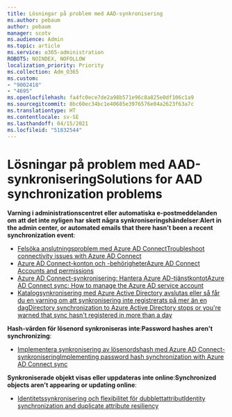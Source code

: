 ```yaml
---
title: Lösningar på problem med AAD-synkronisering
ms.author: pebaum
author: pebaum
manager: scotv
ms.audience: Admin
ms.topic: article
ms.service: o365-administration
ROBOTS: NOINDEX, NOFOLLOW
localization_priority: Priority
ms.collection: Adm_O365
ms.custom:
- "9002418"
- "4695"
ms.openlocfilehash: fa4fc0ece7de2a98b571e96c8a825e0df106c1a9
ms.sourcegitcommit: 8bc60ec34bc1e40685e3976576e04a2623f63a7c
ms.translationtype: HT
ms.contentlocale: sv-SE
ms.lasthandoff: 04/15/2021
ms.locfileid: "51832544"
---
```

# <a name="solutions-for-aad-synchronization-problems"></a><span data-ttu-id="925e4-102">Lösningar på problem med AAD-synkronisering</span><span class="sxs-lookup"><span data-stu-id="925e4-102">Solutions for AAD synchronization problems</span></span>

<span data-ttu-id="925e4-103">**Varning i administrationscentret eller automatiska e-postmeddelanden om att det inte nyligen har skett några synkroniseringshändelser**:</span><span class="sxs-lookup"><span data-stu-id="925e4-103">**Alert in the admin center, or automated emails that there hasn't been a recent synchronization event**:</span></span>

- [<span data-ttu-id="925e4-104">Felsöka anslutningsproblem med Azure AD Connect</span><span class="sxs-lookup"><span data-stu-id="925e4-104">Troubleshoot connectivity issues with Azure AD Connect</span></span>](https://docs.microsoft.com/azure/active-directory/hybrid/tshoot-connect-connectivity)
- [<span data-ttu-id="925e4-105">Azure AD Connect-konton och -behörigheter</span><span class="sxs-lookup"><span data-stu-id="925e4-105">Azure AD Connect Accounts and permissions</span></span>](https://go.microsoft.com/fwlink/p/?LinkId=820598)
- [<span data-ttu-id="925e4-106">Azure AD Connect-synkronisering: Hantera Azure AD-tjänstkontot</span><span class="sxs-lookup"><span data-stu-id="925e4-106">Azure AD Connect sync: How to manage the Azure AD service account</span></span>](https://docs.microsoft.com/azure/active-directory/hybrid/how-to-connect-azureadaccount)
- [<span data-ttu-id="925e4-107">Katalogsynkronisering med Azure Active Directory avslutas eller så får du en varning om att synkronisering inte registrerats på mer än en dag</span><span class="sxs-lookup"><span data-stu-id="925e4-107">Directory synchronization to Azure Active Directory stops or you're warned that sync hasn't registered in more than a day</span></span>](https://support.microsoft.com/help/2882421/directory-synchronization-to-azure-active-directory-stops-or-you-re-warned-that-sync-hasn-t-registered-in-more-than-a-day)
 
<span data-ttu-id="925e4-108">**Hash-värden för lösenord synkroniseras inte**:</span><span class="sxs-lookup"><span data-stu-id="925e4-108">**Password hashes aren't synchronizing**:</span></span>

- [<span data-ttu-id="925e4-109">Implementera synkronisering av lösenordshash med Azure AD Connect-synkronisering</span><span class="sxs-lookup"><span data-stu-id="925e4-109">Implementing password hash synchronization with Azure AD Connect sync</span></span>](https://docs.microsoft.com/azure/active-directory/hybrid/how-to-connect-password-hash-synchronization)

<span data-ttu-id="925e4-110">**Synkroniserade objekt visas eller uppdateras inte online**:</span><span class="sxs-lookup"><span data-stu-id="925e4-110">**Synchronized objects aren't appearing or updating online**:</span></span>

- [<span data-ttu-id="925e4-111">Identitetssynkronisering och flexibilitet för dubblettattribut</span><span class="sxs-lookup"><span data-stu-id="925e4-111">Identity synchronization and duplicate attribute resiliency</span></span>](https://docs.microsoft.com/azure/active-directory/hybrid/how-to-connect-syncservice-duplicate-attribute-resiliency)

